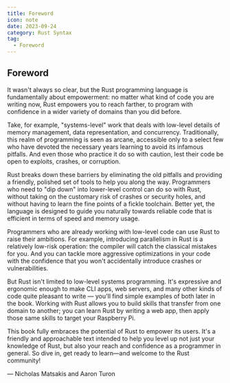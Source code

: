 ```yaml
---
title: Foreword
icon: note
date: 2023-09-24
category: Rust Syntax
tag:
  - Foreword
---
```


## Foreword

It wasn't always so clear, but the Rust programming language is fundamentally
about empowerment: no matter what kind of code you are writing now, Rust empowers
you to reach farther, to program with confidence in a wider variety of domains
than you did before.

Take, for example, "systems-level" work that deals with low-level details of memory
management, data representation, and concurrency. Traditionally, this realm of
programming is seen as arcane, accessible only to a select few who have devoted the
necessary years learning to avoid its infamous pitfalls. And even those who practice
it do so with caution, lest their code be open to exploits, crashes, or corruption.

Rust breaks down these barriers by eliminating the old pitfalls and providing a
friendly, polished set of tools to help you along the way.
Programmers who need to "dip down" into lower-level control can do so with Rust,
without taking on the customary risk of crashes or security holes, and without
having to learn the fine points of a fickle toolchain. Better yet, the language
is designed to guide you naturally towards reliable code that is efficient in
terms of speed and memory usage.

Programmers who are already working with low-level code can use Rust to raise their
ambitions. For example, introducing parallelism in Rust is a relatively low-risk
operation: the compiler will catch the classical mistakes for you. And you can
tackle more aggressive optimizations in your code with the confidence that you
won't accidentally introduce crashes or vulnerabilities.

But Rust isn't limited to low-level systems programming. It's expressive and ergonomic
enough to make CLI apps, web servers, and many other kinds of code quite pleasant to
write — you'll find simple examples of both later in the book. Working with Rust
allows you to build skills that transfer from one domain to another; you can learn
Rust by writing a web app, then apply those same skills to target your Raspberry Pi.

This book fully embraces the potential of Rust to empower its users. It's a friendly
and approachable text intended to help you level up not just your knowledge of Rust,
but also your reach and confidence as a programmer in general. So dive in, get ready
to learn—and welcome to the Rust community!

— Nicholas Matsakis and Aaron Turon